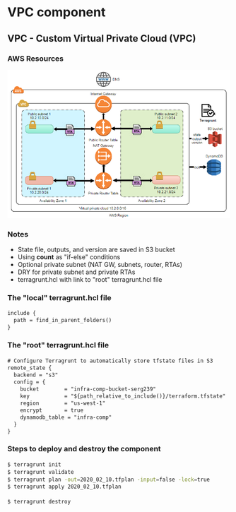 # VPC component #

## VPC - Custom Virtual Private Cloud (VPC) ##

### AWS Resources ###
![alt text](https://github.com/serg239/terraform/blob/master/aws/infra-comp/images/vpc.png "Custom VPC")

### Notes ###
* State file, outputs, and version are saved in S3 bucket
* Using <b>count</b> as "if-else" conditions
* Optional private subnet (NAT GW, subnets, router, RTAs)
* DRY for private subnet and private RTAs
* terragrunt.hcl with link to "root" terragrunt.hcl file 

### The "local" terragrunt.hcl file ###
```hcl
include {
  path = find_in_parent_folders()
}
```

### The "root" terragrunt.hcl file ###
```hcl
# Configure Terragrunt to automatically store tfstate files in S3
remote_state {
  backend = "s3"
  config = {
    bucket        = "infra-comp-bucket-serg239"
    key           = "${path_relative_to_include()}/terraform.tfstate"
    region        = "us-west-1"
    encrypt       = true
    dynamodb_table = "infra-comp"
  }
}
```

### Steps to deploy and destroy the component ###
```bash
$ terragrunt init
$ terragrunt validate
$ terragrunt plan -out=2020_02_10.tfplan -input=false -lock=true
$ terragrunt apply 2020_02_10.tfplan

$ terragrunt destroy
```
